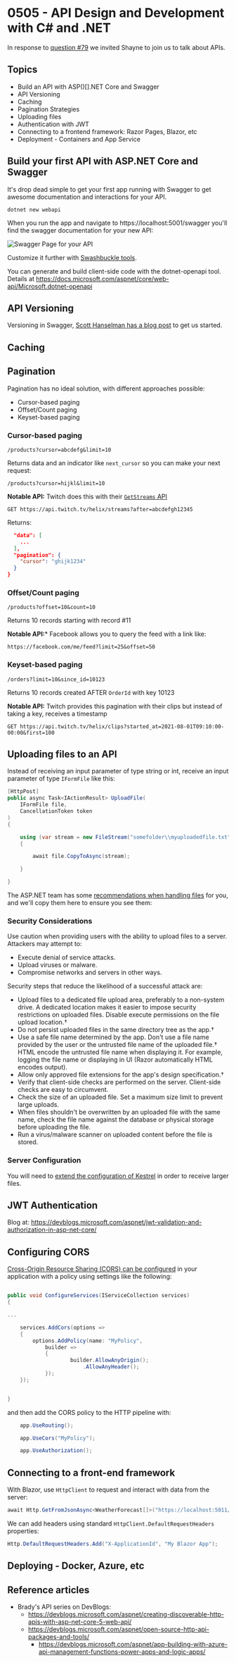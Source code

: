 # 0505 - API Design and Development with C# and .NET

In response to [question #79](https://github.com/csharpfritz/csharp_with_csharpfritz/issues/79) we invited Shayne to join us to talk about APIs.

## Topics

- Build an API with ASP()[].NET Core and Swagger
- API Versioning
- Caching
- Pagination Strategies
- Uploading files
- Authentication with JWT
- Connecting to a frontend framework: Razor Pages, Blazor, etc
- Deployment - Containers and App Service

## Build your first API with ASP[]().NET Core and Swagger

It's drop dead simple to get your first app running with Swagger to get awesome documentation and interactions for your API.

```cli
dotnet new webapi
```

When you run the app and navigate to https://localhost:5001/swagger you'll find the swagger documentation for your new API:

![Swagger Page for your API](firstapi_swagger.png)

Customize it further with [Swashbuckle tools](https://docs.microsoft.com/aspnet/core/tutorials/getting-started-with-swashbuckle?view=aspnetcore-5.0&tabs=visual-studio). 

You can generate and build client-side code with the dotnet-openapi tool.  Details at https://docs.microsoft.com/aspnet/core/web-api/Microsoft.dotnet-openapi

## API Versioning

Versioning in Swagger, [Scott Hanselman has a blog post](https://www.hanselman.com/blog/aspnet-core-restful-web-api-versioning-made-easy) to get us started.

## Caching

## Pagination

Pagination has no ideal solution, with different approaches possible:

- Cursor-based paging
- Offset/Count paging
- Keyset-based paging

### Cursor-based paging

```
/products?cursor=abcdefg&limit=10
```

Returns data and an indicator like `next_cursor` so you can make your next request:

```
/products?cursor=hijkl&limit=10
```

**Notable API:** Twitch does this with their [`GetStreams` API](https://dev.twitch.tv/docs/api/reference#get-streams)  

```
GET https://api.twitch.tv/helix/streams?after=abcdefgh12345
```

Returns:

```json
  "data": [
    ...
  ],
  "pagination": {
    "cursor": "ghijk1234"
  }
}
```


### Offset/Count paging

```
/products?offset=10&count=10
```

Returns 10 records starting with record #11 

**Notable API:*** Facebook allows you to query the feed with a link like:

```
https://facebook.com/me/feed?limit=25&offset=50
```

### Keyset-based paging

```
/orders?limit=10&since_id=10123
```

Returns 10 records created AFTER `OrderId` with key 10123

**Notable API:** Twitch provides this pagination with their clips but instead of taking a key, receives a timestamp

```
GET https://api.twitch.tv/helix/clips?started_at=2021-08-01T09:10:00-00:00&first=100
```

## Uploading files to an API

Instead of receiving an input parameter of type string or int, receive an input parameter of type `IFormFile` like this:

```csharp
[HttpPost]
public async Task<IActionResult> UploadFile(
	IFormFile file,
	CancellationToken token
)
{

	using (var stream = new FileStream("somefolder\\myuploadedfile.txt"))
	{

		await file.CopyToAsync(stream);

	}

}
```

The ASP[]().NET team has some [recommendations when handling files](https://docs.microsoft.com/aspnet/core/mvc/models/file-uploads?view=aspnetcore-5.0) for you, and we'll copy them here to ensure you see them:

### Security Considerations

Use caution when providing users with the ability to upload files to a server. Attackers may attempt to:

- Execute denial of service attacks.
- Upload viruses or malware.
- Compromise networks and servers in other ways.

Security steps that reduce the likelihood of a successful attack are:

- Upload files to a dedicated file upload area, preferably to a non-system drive. A dedicated location makes it easier to impose security restrictions on uploaded files. Disable execute permissions on the file upload location.†
- Do not persist uploaded files in the same directory tree as the app.†
- Use a safe file name determined by the app. Don't use a file name provided by the user or the untrusted file name of the uploaded file.† HTML encode the untrusted file name when displaying it. For example, logging the file name or displaying in UI (Razor automatically HTML encodes output).
- Allow only approved file extensions for the app's design specification.†
- Verify that client-side checks are performed on the server. Client-side checks are easy to circumvent.
- Check the size of an uploaded file. Set a maximum size limit to prevent large uploads.
- When files shouldn't be overwritten by an uploaded file with the same name, check the file name against the database or physical storage before uploading the file.
- Run a virus/malware scanner on uploaded content before the file is stored.

### Server Configuration

You will need to [extend the configuration of Kestrel](https://docs.microsoft.com/aspnet/core/mvc/models/file-uploads?view=aspnetcore-5.0#server-and-app-configuration) in order to receive larger files.

## JWT Authentication

Blog at: https://devblogs.microsoft.com/aspnet/jwt-validation-and-authorization-in-asp-net-core/

## Configuring CORS

[Cross-Origin Resource Sharing (CORS) can be configured](https://docs.microsoft.com/aspnet/core/security/cors?view=aspnetcore-5.0) in your application with a policy using settings like the following:

```csharp

public void ConfigureServices(IServiceCollection services)
{

...

	services.AddCors(options =>
	{
		options.AddPolicy(name: "MyPolicy",
			builder =>
			{
					builder.AllowAnyOrigin();
						.AllowAnyHeader();
			});
	});


}

```

and then add the CORS policy to the HTTP pipeline with:

```csharp
	app.UseRouting();

	app.UseCors("MyPolicy");

	app.UseAuthorization();
```

## Connecting to a front-end framework

With Blazor, use `HttpClient` to request and interact with data from the server:

```csharp
await Http.GetFromJsonAsync<WeatherForecast[]>("https://localhost:5011/WeatherForecast");
```

We can add headers using standard `HttpClient.DefaultRequestHeaders` properties:

```csharp
Http.DefaultRequestHeaders.Add("X-ApplicationId", "My Blazor App");
```

## Deploying - Docker, Azure, etc

## Reference articles

- Brady's API series on DevBlogs:
  - https://devblogs.microsoft.com/aspnet/creating-discoverable-http-apis-with-asp-net-core-5-web-api/
  - https://devblogs.microsoft.com/aspnet/open-source-http-api-packages-and-tools/
	- https://devblogs.microsoft.com/aspnet/app-building-with-azure-api-management-functions-power-apps-and-logic-apps/